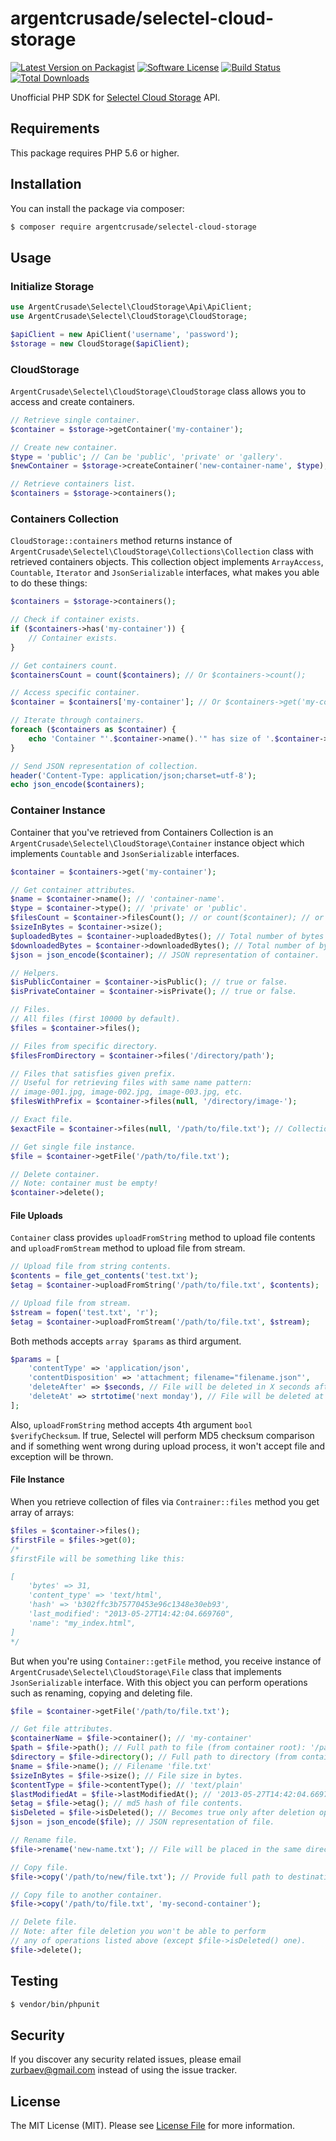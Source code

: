 # argentcrusade/selectel-cloud-storage

[![Latest Version on Packagist][ico-version]][link-packagist]
[![Software License][ico-license]](LICENSE.md)
[![Build Status][ico-travis]][link-travis]
[![Total Downloads][ico-downloads]][link-downloads]

Unofficial PHP SDK for [Selectel Cloud Storage](https://selectel.com/services/cloud-storage/) API.

## Requirements
This package requires PHP 5.6 or higher.

## Installation

You can install the package via composer:

``` bash
$ composer require argentcrusade/selectel-cloud-storage
```

## Usage

### Initialize Storage
``` php
use ArgentCrusade\Selectel\CloudStorage\Api\ApiClient;
use ArgentCrusade\Selectel\CloudStorage\CloudStorage;

$apiClient = new ApiClient('username', 'password');
$storage = new CloudStorage($apiClient);
```

### CloudStorage
`ArgentCrusade\Selectel\CloudStorage\CloudStorage` class allows you to access and create containers.

```php
// Retrieve single container.
$container = $storage->getContainer('my-container');

// Create new container.
$type = 'public'; // Can be 'public', 'private' or 'gallery'.
$newContainer = $storage->createContainer('new-container-name', $type);

// Retrieve containers list.
$containers = $storage->containers();
```

### Containers Collection
`CloudStorage::containers` method returns instance of `ArgentCrusade\Selectel\CloudStorage\Collections\Collection` class with  retrieved containers objects. This collection object implements `ArrayAccess`, `Countable`, `Iterator` and `JsonSerializable` interfaces, what makes you able to do these things:


```php
$containers = $storage->containers();

// Check if container exists.
if ($containers->has('my-container')) {
	// Container exists.
}

// Get containers count.
$containersCount = count($containers); // Or $containers->count();

// Access specific container.
$container = $containers['my-container']; // Or $containers->get('my-container');

// Iterate through containers.
foreach ($containers as $container) {
	echo 'Container "'.$container->name().'" has size of '.$container->size().' bytes';
}

// Send JSON representation of collection.
header('Content-Type: application/json;charset=utf-8');
echo json_encode($containers);
```
### Container Instance
Container that you've retrieved from Containers Collection is an `ArgentCrusade\Selectel\CloudStorage\Container` instance object which implements `Countable` and `JsonSerializable` interfaces.

```php
$container = $containers->get('my-container');

// Get container attributes.
$name = $container->name(); // 'container-name'.
$type = $container->type(); // 'private' or 'public'.
$filesCount = $container->filesCount(); // or count($container); // or $container->count();
$sizeInBytes = $container->size();
$uploadedBytes = $container->uploadedBytes(); // Total number of bytes uploaded to container (rx_bytes).
$downloadedBytes = $container->downloadedBytes(); // Total number of bytes downloaded from container (tx_bytes).
$json = json_encode($container); // JSON representation of container.

// Helpers.
$isPublicContainer = $container->isPublic(); // true or false.
$isPrivateContainer = $container->isPrivate(); // true or false.

// Files.
// All files (first 10000 by default).
$files = $container->files();

// Files from specific directory.
$filesFromDirectory = $container->files('/directory/path');

// Files that satisfies given prefix.
// Useful for retrieving files with same name pattern:
// image-001.jpg, image-002.jpg, image-003.jpg, etc.
$filesWithPrefix = $container->files(null, '/directory/image-');

// Exact file.
$exactFile = $container->files(null, '/path/to/file.txt'); // Collection of 1 file.

// Get single file instance.
$file = $container->getFile('/path/to/file.txt');

// Delete container.
// Note: container must be empty!
$container->delete();
```

#### File Uploads
`Container` class provides `uploadFromString` method to upload file contents and `uploadFromStream` method to upload file from stream.

```php
// Upload file from string contents.
$contents = file_get_contents('test.txt');
$etag = $container->uploadFromString('/path/to/file.txt', $contents);

// Upload file from stream.
$stream = fopen('test.txt', 'r');
$etag = $container->uploadFromStream('/path/to/file.txt', $stream);
```
Both methods accepts `array $params` as third argument.

```php
$params = [
	'contentType' => 'application/json',
    'contentDisposition' => 'attachment; filename="filename.json"',
    'deleteAfter' => $seconds, // File will be deleted in X seconds after upload.
    'deleteAt' => strtotime('next monday'), // File will be deleted at given UNIX timestamp.
];
```
Also, `uploadFromString` method accepts 4th argument `bool $verifyChecksum`. If true, Selectel will perform MD5 checksum comparison and if something went wrong during upload process, it won't accept file and exception will be thrown.

#### File Instance
When you retrieve collection of files via `Contrainer::files` method you get array of arrays:
```php
$files = $container->files();
$firstFile = $files->get(0);
/*
$firstFile will be something like this:

[
	'bytes' => 31,
    'content_type' => 'text/html',
    'hash' => 'b302ffc3b75770453e96c1348e30eb93',
    'last_modified': "2013-05-27T14:42:04.669760",
    'name': "my_index.html",
]
*/
```
But when you're using `Container::getFile` method, you receive instance of `ArgentCrusade\Selectel\CloudStorage\File` class that implements `JsonSerializable` interface. With this object you can perform operations such as renaming, copying and deleting file.

```php
$file = $container->getFile('/path/to/file.txt');

// Get file attributes.
$containerName = $file->container(); // 'my-container'
$path = $file->path(); // Full path to file (from container root): '/path/to/file.txt'
$directory = $file->directory(); // Full path to directory (from container root) without filename: '/path/to'
$name = $file->name(); // Filename 'file.txt'
$sizeInBytes = $file->size(); // File size in bytes.
$contentType = $file->contentType(); // 'text/plain'
$lastModifiedAt = $file->lastModifiedAt(); // '2013-05-27T14:42:04.669760'
$etag = $file->etag(); // md5 hash of file contents.
$isDeleted = $file->isDeleted(); // Becomes true only after deletion operation.
$json = json_encode($file); // JSON representation of file.

// Rename file.
$file->rename('new-name.txt'); // File will be placed in the same directory.

// Copy file.
$file->copy('/path/to/new/file.txt'); // Provide full path to destination file (from container root).

// Copy file to another container.
$file->copy('/path/to/file.txt', 'my-second-container');

// Delete file.
// Note: after file deletion you won't be able to perform
// any of operations listed above (except $file->isDeleted() one).
$file->delete();
```

## Testing

``` bash
$ vendor/bin/phpunit
```

## Security

If you discover any security related issues, please email zurbaev@gmail.com instead of using the issue tracker.

## License

The MIT License (MIT). Please see [License File](LICENSE.md) for more information.

[ico-version]: https://img.shields.io/packagist/v/argentcrusade/selectel-cloud-storage.svg?style=flat-square
[ico-license]: https://img.shields.io/badge/license-MIT-brightgreen.svg?style=flat-square
[ico-travis]: https://img.shields.io/travis/argentcrusade/selectel-cloud-storage/master.svg?style=flat-square
[ico-downloads]: https://img.shields.io/packagist/dt/argentcrusade/selectel-cloud-storage.svg?style=flat-square

[link-packagist]: https://packagist.org/packages/argentcrusade/selectel-cloud-storage
[link-travis]: https://travis-ci.org/argentcrusade/selectel-cloud-storage
[link-downloads]: https://packagist.org/packages/argentcrusade/selectel-cloud-storage
[link-author]: https://github.com/tzurbaev